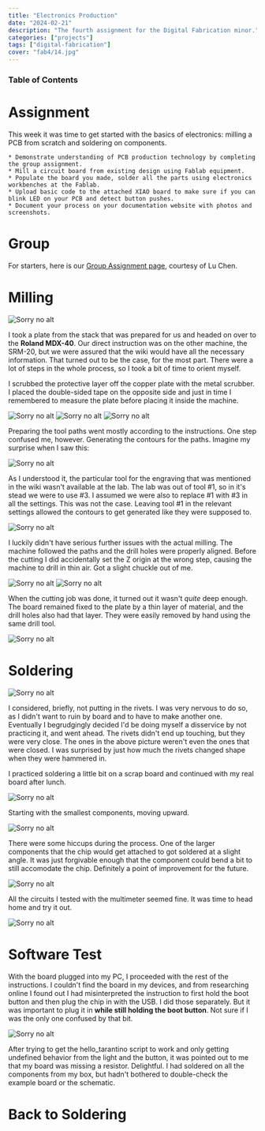 ```yaml
---
title: "Electronics Production"
date: "2024-02-21"
description: "The fourth assignment for the Digital Fabrication minor."
categories: ["projects"]
tags: ["digital-fabrication"]
cover: "fab4/14.jpg"
---
```


### Table of Contents

# Assignment

This week it was time to get started with the basics of electronics: milling a PCB from scratch and soldering on components. 

```
* Demonstrate understanding of PCB production technology by completing the group assignment.
* Mill a circuit board from existing design using Fablab equipment.
* Populate the board you made, solder all the parts using electronics workbenches at the Fablab.
* Upload basic code to the attached XIAO board to make sure if you can blink LED on your PCB and detect button pushes.
* Document your process on your documentation website with photos and screenshots.
```
# Group

For starters, here is our [Group Assignment page](https://l-lu-u.gitlab.io/2024-digital-fabrication/weekly-assignments/week-06--group/), courtesy of Lu Chen.

# Milling

![Sorry no alt](fab4/01.jpg)

I took a plate from the stack that was prepared for us and headed on over to the **Roland MDX-40**. Our direct instruction was on the other machine, the SRM-20, but we were assured that the wiki would have all the necessary information. That turned out to be the case, for the most part. There were a lot of steps in the whole process, so I took a bit of time to orient myself. 

I scrubbed the protective layer off the copper plate with the metal scrubber. I placed the double-sided tape on the opposite side and just in time I remembered to measure the plate before placing it inside the machine. 

![Sorry no alt](fab4/02.jpg)
![Sorry no alt](fab4/03.jpg)
![Sorry no alt](fab4/04.jpg)

Preparing the tool paths went mostly according to the instructions. One step confused me, however. Generating the contours for the paths. Imagine my surprise when I saw this:

![Sorry no alt](fab4/05.jpg)

As I understood it, the particular tool for the engraving that was mentioned in the wiki wasn't available at the lab. The lab was out of tool #1, so in it's stead we were to use #3. I assumed we were also to replace #1 with #3 in all the settings. This was not the case. Leaving tool #1 in the relevant settings allowed the contours to get generated like they were supposed to. 

![Sorry no alt](fab4/06.jpg)


I luckily didn't have serious further issues with the actual milling. The machine followed the paths and the drill holes were properly aligned. Before the cutting I did accidentally set the Z origin at the wrong step, causing the machine to drill in thin air. Got a slight chuckle out of me. 

![Sorry no alt](fab4/07.jpg)
![Sorry no alt](fab4/08.jpg)

When the cutting job was done, it turned out it wasn't _quite_ deep enough. The board remained fixed to the plate by a thin layer of material, and the drill holes also had that layer. They were easily removed by hand using the same drill tool. 

![Sorry no alt](fab4/09.jpg)


# Soldering

![Sorry no alt](fab4/10.jpg)

I considered, briefly, not putting in the rivets. I was very nervous to do so, as I didn't want to ruin by board and to have to make another one. Eventually I begrudgingly decided I'd be doing myself a disservice by not practicing it, and went ahead. The rivets didn't end up touching, but they were very close. The ones in the above picture weren't even the ones that were closed. I was surprised by just how much the rivets changed shape when they were hammered in. 

I practiced soldering a little bit on a scrap board and continued with my real board after lunch. 

![Sorry no alt](fab4/11.jpg)

Starting with the smallest components, moving upward.

![Sorry no alt](fab4/12.jpg)


There were some hiccups during the process. One of the larger components that the chip would get attached to got soldered at a slight angle. It was just forgivable enough that the component could bend a bit to still accomodate the chip. Definitely a point of improvement for the future. 

![Sorry no alt](fab4/13.jpg)



All the circuits I tested with the multimeter seemed fine. It was time to head home and try it out. 

![Sorry no alt](fab4/14.jpg)


# Software Test

With the board plugged into my PC, I proceeded with the rest of the instructions. I couldn't find the board in my devices, and from researching online I found out I had misinterpreted the instruction to first hold the boot button and then plug the chip in with the USB. I did those separately. But it was important to plug it in **while still holding the boot button**. Not sure if I was the only one confused by that bit. 

![Sorry no alt](fab4/15.jpg)

After trying to get the hello_tarantino script to work and only getting undefined behavior from the light and the button, it was pointed out to me that my board was missing a resistor. Delightful. I had soldered on all the components from my box, but hadn't bothered to double-check the example board or the schematic. 

# Back to Soldering